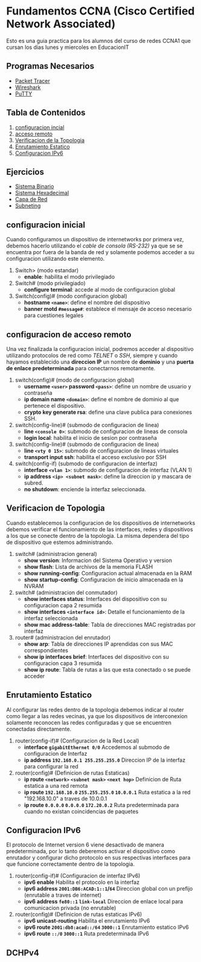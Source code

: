 # Fundamentos CCNA (Cisco Certified Network Associated)

Esto es una guia practica para los alumnos del curso de redes CCNA1 que cursan los dias lunes y miercoles en EducacionIT

## Programas Necesarios
* [Packet Tracer](https://skillsforall.com/resources/lab-downloads?userLang=es-XL)
* [Wireshark](https://wireshark.org/#download)
* [PuTTY](https://www.chiark.greenend.org.uk/~sgtatham/putty/latest.html)


## Tabla de Contenidos
1. [configuracion incial](#configuracion-inicial)
1. [acceso remoto](#acceso-remoto)
1. [Verificacion de la Topologia](#verificacion-de-la-topologia)
1. [Enrutamiento Estatico](#enrutamiento-estatico)
1. [Configuracion IPv6](#configuracion-ipv6)

## Ejercicios
* [Sistema Binario](./ejercicios/binary-decimal.md)
* [Sistema Hexadecimal](./ejercicios/hexadecimal.md)
* [Capa de Red](./ejercicios/ip.md)
* [Subneting](./ejercicios/subnetting.md)

## configuracion inicial
Cuando configuramos un dispositivo de internetworks por primera vez, debemos hacerlo utilizando el *cable de consola (RS-232)* ya que se se encuentra por fuera de la banda de red y solamente podemos acceder a su configuracion utilizando este elemento.

1. Switch> (modo estandar)
	* __enable__: habilita el modo privilegiado
2. Switch# (modo privilegiado)
	* __configure terminal__: accede al modo de configuracion global
3. Switch(config)# (modo configuracion global)
	* __hostname `<name>`__: define el nombre del dispositivo
	* __banner motd `#message#`__: establece el mensaje de acceso necesario para cuestiones legales


## configuracion de acceso remoto
Una vez finalizada la configuracion inicial, podremos acceder al dispositivo utilizando protocolos de red como _TELNET_ o _SSH_, siempre y cuando hayamos establecido una __direccion IP__ un nombre de __dominio__ y una __puerta de enlace predeterminada__ para conectarnos remotamente.

1. switch(config)# (modo de configuracion global)
	* __username `<user>` password `<pass>`__: define un nombre de usuario y contraseña
	* __ip domain name `<domain>`__: define el nombre de dominio al que pertenece el dispositivo.
	* __crypto key generate rsa__: define una clave publica para conexiones SSH.
2. switch(config-line)# (submodo de configuracion de linea)
	* __line `<console 0>`__: submodo de configuracion de lineas de consola
	* __login local__: habilita el inicio de sesion por contraseña
3. switch(config-line)# (submodo de configuracion de linea)
	* __line `<vty 0 15>`__: submodo de configuracion de lineas virtuales
	* __transport input ssh__: habilita el acceso exclusivo por SSH
4. switch(config-if) (submodo de configuracion de interfaz)
	* __interface `<vlan 1>`__: submodo de configuracion de interfaz (VLAN 1)
	* __ip address `<ip> <subnet mask>`__: define la direccion ip y mascara de subred.
	* __no shutdown__: enciende la interfaz seleccionada.

## Verificacion de Topologia
Cuando establecemos la configuracion de los dispositivos de internetworks debemos verificar el funcionamiento de las interfaces, redes y dispositivos a los que se conecte dentro de la topologia. La misma dependera del tipo de dispositivo que estemos administrando.

1. switch# (administracion general)
	* __show version__: Informacion del Sistema Operativo y version
	* __show flash__: Lista de archivos de la memoria FLASH
	* __show running-config__: Configuracion actual almacenada en la RAM
	* __show startup-config__: Configuracion de inicio almacenada en la NVRAM
1. switch# (administracion del conmutador)
	* __show interfaces status__: Interfaces del dispositivo con su configuracion capa 2 resumida
	* __show interfaces `<interface id>`__: Detalle el funcionamiento de la interfaz seleccionada
	* __show mac address-table__: Tabla de direcciones MAC registradas por interfaz
1. router# (administracion del enrutador)
	* __show arp__: Tabla de direcciones IP aprendidas con sus MAC correspondientes
	* __show ip interfaces brief__: Interfaces del dispositivo con su configuracion capa 3 resumida
	* __show ip route__: Tabla de rutas a las que esta conectado o se puede acceder

## Enrutamiento Estatico
Al configurar las redes dentro de la topologia debemos indicar al router como llegar a las redes vecinas, ya que los dispositivos de interconexion solamente reconocen las redes configuradas y que se encuentren conectadas directamente.

1. router(config-if)# (Configuracion de la Red Local)
	* __interface `gigabitEthernet 0/0`__ Accedemos al submodo de configuracion de Interfaz
	* __ip address `192.168.0.1 255.255.255.0`__ Direccion IP de la interfaz para configurar la red
2. router(config)# (Definicion de rutas Estaticas)
	* __ip route `<network>` `<subnet mask>` `<next hop>`__ Definicion de Ruta estatica a una red remota
	* __ip route `192.168.10.0` `255.255.255.0` `10.0.0.1`__ Ruta estatica a la red "192.168.10.0" a traves de 10.0.0.1
	* __ip route `0.0.0.0` `0.0.0.0` `172.20.0.2`__ Ruta predeterminada para cuando no existan coincidencias de paquetes

## Configuracion IPv6
El protocolo de Internet version 6 viene desactivado de manera predeterminada, por lo tanto deberemos activar el dispositivo como enrutador y configurar dicho protocolo en sus respectivas interfaces para que funcione correctamente dentro de la topologia.

1. router(config-if)# (Configuracion de interfaz IPv6)
	* __ipv6 enable__ Habilita el protocolo en la interfaz
	* __ipv6 address `2001:DB6:ACAD:1::1`/`64`__ Direccion global con un prefijo (enrutable a traves de internet)
	* __ipv6 address `fe80::1` `link-local`__ Direccion de enlace local para comunicacion privada (no enrutable)
1. router(config)# (Definicion de rutas estaticas IPv6)
	* __ipv6 unicast-routing__ Habilita el enrutamiento IPv6
	* __ipv6 route `2001:db8:acad::/64` `3000::1`__ Enrutamiento estatico IPv6
	* __ipv6 route `::/0` `3000::1`__ Ruta predeterminada IPv6

## DCHPv4
